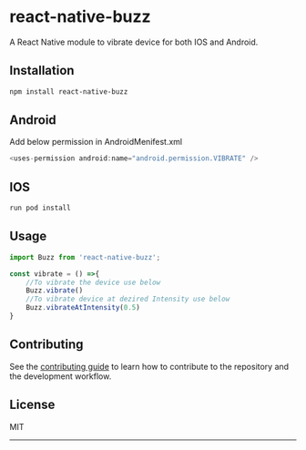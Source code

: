 # react-native-buzz

A React Native module to vibrate device for both IOS and Android. 

## Installation

```sh
npm install react-native-buzz
```
## Android

Add below permission in AndroidMenifest.xml
```js
<uses-permission android:name="android.permission.VIBRATE" />
```
## IOS
```js
run pod install
```
## Usage

```js
import Buzz from 'react-native-buzz';

const vibrate = () =>{
    //To vibrate the device use below
    Buzz.vibrate()
    //To vibrate device at dezired Intensity use below
    Buzz.vibrateAtIntensity(0.5)
}
```

## Contributing

See the [contributing guide](CONTRIBUTING.md) to learn how to contribute to the repository and the development workflow.

## License

MIT

---
